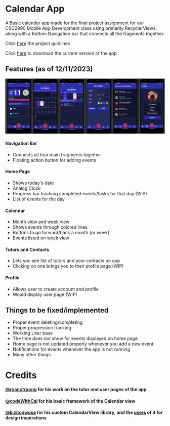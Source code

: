 # Calendar App

A Basic calendar app made for the final project assignment for our CSC2990 Mobile App Development class using primarily RecyclerViews,
along with a Bottom Navigation bar that connects all the fragments together. 

Click [here](https://github.com/tony-tomass/CalendarCal/blob/main/Project%20guidelines.pdf) the project guidlines

Click [here](https://github.com/tony-tomass/CalendarCal/releases/download/v.0.0.0/calendar-app.apk) to download the current version of the app

## Features (as of 12/11/2023)

![Preview](https://github.com/tony-tomass/CalendarCal/blob/main/preview.png)

#### Navigation Bar
- Connects all four main fragments together
- Floating action button for adding events

#### Home Page
- Shows today's date
- Analog Clock
- Progress bar tracking completed events/tasks for that day (WIP)
- List of events for the day

#### Calendar
- Month view and week view
- Shows events through colored lines
- Buttons to go forward/back a month (or week)
- Events listed on week view

#### Tutors and Contacts
- Lets you see list of tutors and your contacts on app
- Clicking on one brings you to their profile page (WIP)

#### Profile
- Allows user to create account and profile
- Would display user page (WIP)

## Things to be fixed/implemented
- Proper event deleting/completing
- Proper progression tracking
- Working User base
- The time does not show for events displayed on home page
- Home page is not updated properly whenever you add a new event
- Notifications for events whenever the app is not running
- Many other things

# Credits
#### [@ryanctruong](https://github.com/ryanctruong/) for his work on the tutor and user pages of the app
#### [@codeWithCal](https://github.com/codeWithCal/) for his basic framework of the Calendar view
#### [@kizitonwose](https://github.com/kizitonwose/) for his custom CalendarView library, and the [users](https://github.com/kizitonwose/Calendar/issues/1) of it for design inspirations


